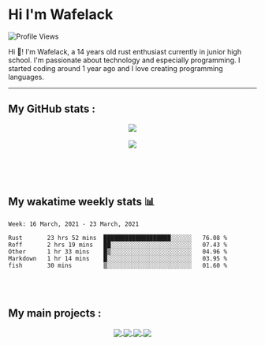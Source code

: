 Hi I'm Wafelack
===============


<img align="center" alt="Profile Views" src="https://komarev.com/ghpvc/?username=Wafelack">

Hi 🖖!
I'm Wafelack, a 14 years old rust enthusiast currently in junior high school. I'm passionate about technology and especially programming. I started coding around 1 year ago and I love creating programming languages.
<br>

___

**My GitHub stats** :
---------------------

<p align="center">
<a href="https://github.com/anuraghazra/github-readme-stats">
<img align="center" src="https://readme-stats-kzn8ydhjy.vercel.app/api?username=wafelack&custom_title=Wafelack contributions :&show_icons=true&title_color=bbbbbb&text_color=dddddd&icon_color=990000&bg_color=0d1117" />
</a>
  <br>
 <br>
<a href="https://github.com/anuraghazra/github-readme-stats">
<img align="center" src="https://readme-stats-kzn8ydhjy.vercel.app/api/top-langs/?username=wafelack&langs_count=6&title_color=bbbbbb&text_color=dddddd&icon_color=990000&layout=compact&bg_color=0d1117&hide=html,css&lang_count=5"/>
</a>
</p>

<br>
<br>
<br>

## My wakatime weekly stats 📊

<!--START_SECTION:waka-->
```text
Week: 16 March, 2021 - 23 March, 2021

Rust       23 hrs 52 mins  ███████████████████░░░░░░   76.08 % 
Roff       2 hrs 19 mins   ██░░░░░░░░░░░░░░░░░░░░░░░   07.43 % 
Other      1 hr 33 mins    █▒░░░░░░░░░░░░░░░░░░░░░░░   04.96 % 
Markdown   1 hr 14 mins    █░░░░░░░░░░░░░░░░░░░░░░░░   03.95 % 
fish       30 mins         ▒░░░░░░░░░░░░░░░░░░░░░░░░   01.60 % 
```
<!--END_SECTION:waka-->

<br>
<br>

**My main projects** :
----------------------

<div align="center">
    <a href="https://github.com/wafelack/wavm">
    <img align="center" src="https://readme-stats-kzn8ydhjy.vercel.app/api/pin/?username=wafelack&repo=wavm&title_color=dea584&text_color=dddddd&icon_color=990000&bg_color=0d1117">
  </a>
  <a href="https://github.com/wafelack/wng">
  <img align="center" src="https://readme-stats-kzn8ydhjy.vercel.app/api/pin/?username=wafelack&repo=wng&title_color=dea584&text_color=dddddd&icon_color=990000&bg_color=0d1117" />
  </a>    
  <a href="https://github.com/wafelack/orion-lang">
    <img align="center" src="https://readme-stats-kzn8ydhjy.vercel.app/api/pin/?username=wafelack&repo=orion-lang&title_color=dea584&text_color=dddddd&icon_color=990000&bg_color=0d1117" />
  </a>  
  <a href="https://github.com/wafelack/rdfm">
    <img align="center" src="https://readme-stats-kzn8ydhjy.vercel.app/api/pin/?username=wafelack&repo=rdfm&title_color=dea584&text_color=dddddd&icon_color=990000&bg_color=0d1117">
  </a>

</div>
